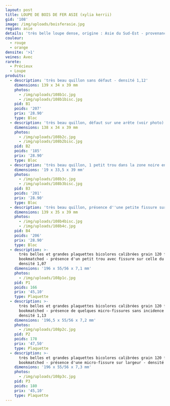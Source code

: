 ```yaml
---
layout: post
title: LOUPE DE BOIS DE FER ASIE (xylia kerrii)
gid: '108'
image: /img/uploads/boisferasie.jpg
region: asie
details: 'très belle loupe dense, origine : Asie du Sud-Est - provenance : USA'
couleur:
  - rouge
  - orange
densite: '>1'
veines: Avec
rarete:
  - Précieux
  - Loupe
produits:
  - description: 'très beau quillon sans défaut - densité 1,12'
    dimensions: 139 x 34 x 39 mm
    photos:
      - /img/uploads/108b1c.jpg
      - /img/uploads/108b1bisc.jpg
    pid: B1
    poids: '207'
    prix: '28.90'
    type: Bloc
  - description: 'très beau quillon, défaut sur une arête (voir photo) - densité 1,08'
    dimensions: 138 x 34 x 39 mm
    photos:
      - /img/uploads/108b2c.jpg
      - /img/uploads/108b2bisc.jpg
    pid: B2
    poids: '185'
    prix: '28.90'
    type: Bloc
  - description: 'très beau quillon, 1 petit trou dans la zone noire en bout - densité 1,11'
    dimensions: '19 x 33,5 x 39 mm'
    photos:
      - /img/uploads/108b3c.jpg
      - /img/uploads/108b3bisc.jpg
    pid: B3
    poids: '201'
    prix: '28.90'
    type: Bloc
  - description: 'très beau quillon, présence d''une petite fissure sur 1 bout - densité 1,09'
    dimensions: 139 x 35 x 39 mm
    photos:
      - /img/uploads/108b4bisc.jpg
      - /img/uploads/108b4c.jpg
    pid: B4
    poids: '206'
    prix: '28.90'
    type: Bloc
  - description: >-
      très belles et grandes plaquettes bicolores calibrées grain 120 faces
      bookmatched - présence d'un petit trou avec fissure sur celle du haut -
      densité 1,07
    dimensions: '196 x 55/56 x 7,1 mm'
    photos:
      - /img/uploads/108p1c.jpg
    pid: P1
    poids: 166
    prix: '45,10'
    type: Plaquette
  - description: >-
      très belles et grandes plaquettes bicolores calibrées grain 120 faces
      bookmatched - présence de quelques micro-fissures sans incidence - forte
      densité 1,13
    dimensions: '196,5 x 55/56 x 7,2 mm'
    photos:
      - /img/uploads/108p2c.jpg
    pid: P2
    poids: 178
    prix: '47,50'
    type: Plaquette
  - description: >-
      très belles et grandes plaquettes bicolores calibrées grain 120 faces
      bookmatched - présence d'une micro-fissure sur largeur - densité 1,13
    dimensions: '196 x 55/56 x 7,3 mm'
    photos:
      - /img/uploads/108p3c.jpg
    pid: P3
    poids: 180
    prix: '45,10'
    type: Plaquette
---
```



